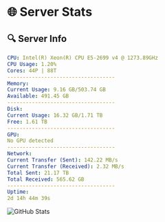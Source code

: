 # 🌐 Server Stats
## 🔍 Server Info
```yaml
CPU: Intel(R) Xeon(R) CPU E5-2699 v4 @ 1273.89GHz
CPU Usage: 1.20%
Cores: 44P | 88T
-----------------------------------
Memory:
Current Usage: 9.16 GB/503.74 GB
Available: 491.45 GB
-----------------------------------
Disk:
Current Usage: 16.32 GB/1.71 TB
Free: 1.61 TB
-----------------------------------
GPU:
No GPU detected
-----------------------------------
Network:
Current Transfer (Sent): 142.22 MB/s
Current Transfer (Received): 2.32 MB/s
Total Sent: 21.17 TB
Total Received: 565.62 GB
-----------------------------------
Uptime:
2d 14h 44m 39s
```
![GitHub Stats](https://img.shields.io/badge/Updated-2025-02-10_13:27:57-blue)